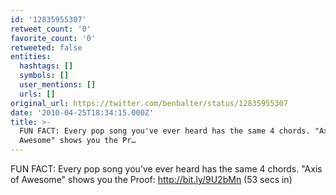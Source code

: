 ```yaml
---
id: '12835955307'
retweet_count: '0'
favorite_count: '0'
retweeted: false
entities:
  hashtags: []
  symbols: []
  user_mentions: []
  urls: []
original_url: https://twitter.com/benbalter/status/12835955307
date: '2010-04-25T18:34:15.000Z'
title: >-
  FUN FACT: Every pop song you've ever heard has the same 4 chords. "Axis of
  Awesome" shows you the Pr…
---
```


FUN FACT: Every pop song you've ever heard has the same 4 chords. "Axis of Awesome" shows you the Proof: http://bit.ly/9U2bMn (53 secs in)
